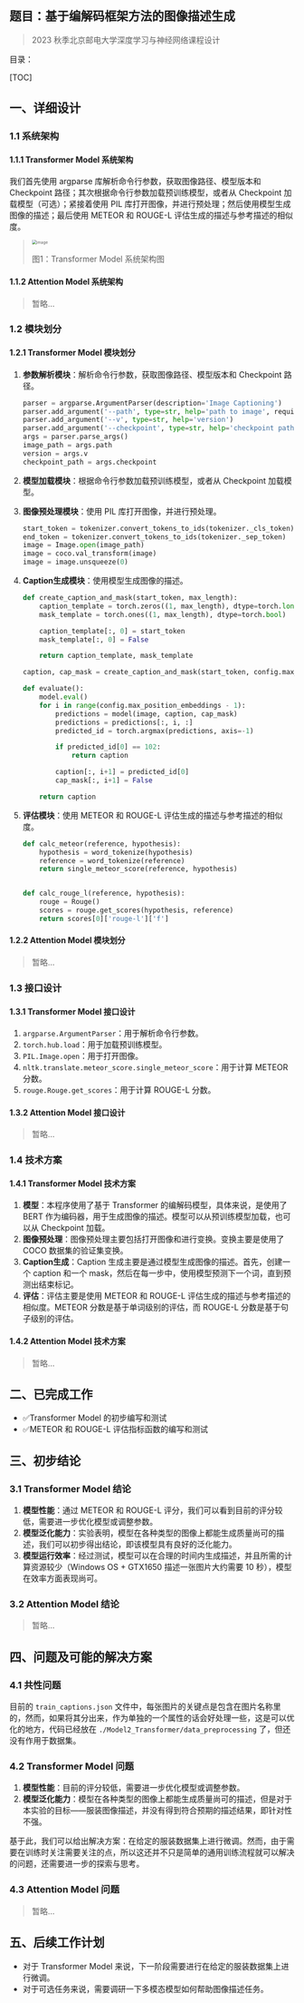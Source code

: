 ## 题目：基于编解码框架方法的图像描述生成

> 2023 秋季北京邮电大学深度学习与神经网络课程设计

目录：

[TOC]



## 一、详细设计

### 1.1 系统架构

#### 1.1.1 Transformer Model 系统架构

我们首先使用 argparse 库解析命令行参数，获取图像路径、模型版本和 Checkpoint 路径；其次根据命令行参数加载预训练模型，或者从 Checkpoint 加载模型（可选）；紧接着使用 PIL 库打开图像，并进行预处理；然后使用模型生成图像的描述；最后使用 METEOR 和 ROUGE-L 评估生成的描述与参考描述的相似度。

> <img src="../doc/img/Transformer_framework.png" alt="image" style="zoom: 50%;" />
>
> 图1：Transformer Model 系统架构图

#### 1.1.2 Attention Model 系统架构

> 暂略...

### 1.2 模块划分

#### 1.2.1 Transformer Model 模块划分

1. **参数解析模块**：解析命令行参数，获取图像路径、模型版本和 Checkpoint 路径。

    ```Python
    parser = argparse.ArgumentParser(description='Image Captioning')
    parser.add_argument('--path', type=str, help='path to image', required=True)
    parser.add_argument('--v', type=str, help='version')
    parser.add_argument('--checkpoint', type=str, help='checkpoint path', default=None)
    args = parser.parse_args()
    image_path = args.path
    version = args.v
    checkpoint_path = args.checkpoint
    ```

2. **模型加载模块**：根据命令行参数加载预训练模型，或者从 Checkpoint 加载模型。

3. **图像预处理模块**：使用 PIL 库打开图像，并进行预处理。

    ```Python
    start_token = tokenizer.convert_tokens_to_ids(tokenizer._cls_token)
    end_token = tokenizer.convert_tokens_to_ids(tokenizer._sep_token)
    image = Image.open(image_path)
    image = coco.val_transform(image)
    image = image.unsqueeze(0)
    ```

4. **Caption生成模块**：使用模型生成图像的描述。

    ```Python
    def create_caption_and_mask(start_token, max_length):
        caption_template = torch.zeros((1, max_length), dtype=torch.long)
        mask_template = torch.ones((1, max_length), dtype=torch.bool)
    
        caption_template[:, 0] = start_token
        mask_template[:, 0] = False
    
        return caption_template, mask_template
    
    caption, cap_mask = create_caption_and_mask(start_token, config.max_position_embeddings)
    
    def evaluate():
        model.eval()
        for i in range(config.max_position_embeddings - 1):
            predictions = model(image, caption, cap_mask)
            predictions = predictions[:, i, :]
            predicted_id = torch.argmax(predictions, axis=-1)
    
            if predicted_id[0] == 102:
                return caption
    
            caption[:, i+1] = predicted_id[0]
            cap_mask[:, i+1] = False
    
        return caption
    ```

5. **评估模块**：使用 METEOR 和 ROUGE-L 评估生成的描述与参考描述的相似度。

    ```Python
    def calc_meteor(reference, hypothesis):
        hypothesis = word_tokenize(hypothesis)
        reference = word_tokenize(reference)
        return single_meteor_score(reference, hypothesis)
    
    
    def calc_rouge_l(reference, hypothesis):
        rouge = Rouge()
        scores = rouge.get_scores(hypothesis, reference)
        return scores[0]['rouge-l']['f']
    ```

    

#### 1.2.2 Attention Model 模块划分

> 暂略...

### 1.3 接口设计

#### 1.3.1 Transformer Model 接口设计

1. `argparse.ArgumentParser`：用于解析命令行参数。
2. `torch.hub.load`：用于加载预训练模型。
3. `PIL.Image.open`：用于打开图像。
4. `nltk.translate.meteor_score.single_meteor_score`：用于计算 METEOR 分数。
5. `rouge.Rouge.get_scores`：用于计算 ROUGE-L 分数。

#### 1.3.2 Attention Model 接口设计

> 暂略...

### 1.4 技术方案

#### 1.4.1 Transformer Model 技术方案

1. **模型**：本程序使用了基于 Transformer 的编解码模型，具体来说，是使用了 BERT 作为编码器，用于生成图像的描述。模型可以从预训练模型加载，也可以从 Checkpoint 加载。
2. **图像预处理**：图像预处理主要包括打开图像和进行变换。变换主要是使用了 COCO 数据集的验证集变换。
3. **Caption生成**：Caption 生成主要是通过模型生成图像的描述。首先，创建一个 caption 和一个 mask，然后在每一步中，使用模型预测下一个词，直到预测出结束标记。
4. **评估**：评估主要是使用 METEOR 和 ROUGE-L 评估生成的描述与参考描述的相似度。METEOR 分数是基于单词级别的评估，而 ROUGE-L 分数是基于句子级别的评估。

#### 1.4.2 Attention Model 技术方案

> 暂略...

## 二、已完成工作

- ✅Transformer Model 的初步编写和测试
- ✅METEOR 和 ROUGE-L 评估指标函数的编写和测试

## 三、初步结论

### 3.1 Transformer Model 结论

1. **模型性能**：通过 METEOR 和 ROUGE-L 评分，我们可以看到目前的评分较低，需要进一步优化模型或调整参数。
2. **模型泛化能力**：实验表明，模型在各种类型的图像上都能生成质量尚可的描述，我们可以初步得出结论，即该模型具有良好的泛化能力。
3. **模型运行效率**：经过测试，模型可以在合理的时间内生成描述，并且所需的计算资源较少（Windows OS + GTX1650 描述一张图片大约需要 10 秒），模型在效率方面表现尚可。

### 3.2 Attention Model 结论

> 暂略...

## 四、问题及可能的解决方案

### 4.1 共性问题

目前的 `train_captions.json` 文件中，每张图片的关键点是包含在图片名称里的，然而，如果将其分出来，作为单独的一个属性的话会好处理一些，这是可以优化的地方，代码已经放在 `./Model2_Transformer/data_preprocessing` 了，但还没有作用于数据集。

### 4.2 Transformer Model 问题

1. **模型性能**：目前的评分较低，需要进一步优化模型或调整参数。
2. **模型泛化能力**：模型在各种类型的图像上都能生成质量尚可的描述，但是对于本实验的目标——服装图像描述，并没有得到符合预期的描述结果，即针对性不强。

基于此，我们可以给出解决方案：在给定的服装数据集上进行微调。然而，由于需要在训练时关注需要关注的点，所以这还并不只是简单的通用训练流程就可以解决的问题，还需要进一步的探索与思考。

### 4.3 Attention Model 问题

> 暂略...

## 五、后续工作计划

- 对于 Transformer Model 来说，下一阶段需要进行在给定的服装数据集上进行微调。
- 对于可选任务来说，需要调研一下多模态模型如何帮助图像描述任务。